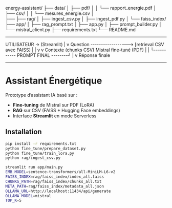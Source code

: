 energy-assistant/
├── data/
│   ├── pdf/
│   │   └── rapport_energie.pdf
│   ├── csv/
│   │   └── mesures_energie.csv
│  
├── 
├── rag/
│   ├── ingest_csv.py
│   ├── ingest_pdf.py
│   └── faiss_index/
├── app/
│   ├── rag_prompt.txt
│   ├── app.py
│   ├── prompt_builder.py
│   └── mistral_client.py
├── requirements.txt
└── README.md

******************
UTILISATEUR → (Streamlit)
    |
    v
Question ------------------> [retrieval CSV avec FAISS]
    |                                 |
    v                                 v
  Contexte (chunks CSV)       Mistral fine-tuné (PDF)
    |                                 |
    └----------- PROMPT FINAL --------┘
                     |
                     v
               Réponse finale
*********************************************
# Assistant Énergétique

Prototype d’assistant IA basé sur :
- **Fine-tuning** de Mistral sur PDF (LoRA)
- **RAG** sur CSV (FAISS + Hugging Face embeddings)
- Interface **Streamlit** en mode Serverless

## Installation
```bash
pip install -r requirements.txt
python fine_tune/prepare_dataset.py
python fine_tune/train_lora.py
python rag/ingest_csv.py

streamlit run app/main.py
EMB_MODEL=sentence-transformers/all-MiniLM-L6-v2
FAISS_INDEX=rag/faiss_index/index_all.faiss
CHUNKS_PATH=rag/faiss_index/chunks_all.txt
META_PATH=rag/faiss_index/metadata_all.json
OLLAMA_URL=http://localhost:11434/api/generate
OLLAMA_MODEL=mistral
TOP_K=5
